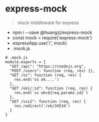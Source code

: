 # express-mock

> mock middleware for express


- npm i --save @huangzj/express-mock
- const mock = require('express-mock')
- expressApp.use('/', mock)
- .mock.js

```
# .mock.js
module.exports = {
  "GET /api": "https://cnodejs.org",
  "POST /users": function (req, res) {},
  "GET /ss": function (req, res) {
    res.end('ss ok....')
  },
  "GET /ok1/:id": function (req, res) {
    res.end(`ss ok=${req.params.id}`)
  },
  "GET /sss2": function (req, res) {
    res.redirect('/ok/34534')
  }
}
```